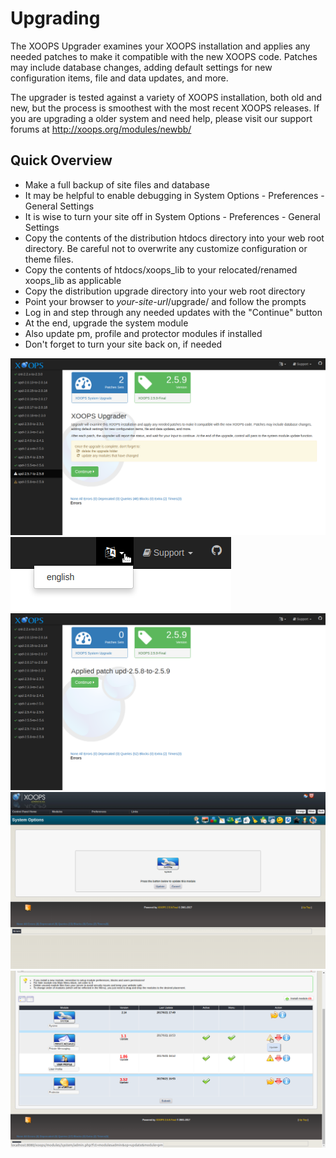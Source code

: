 # Upgrading

The XOOPS Upgrader examines your XOOPS installation and applies any needed
patches to make it compatible with the new XOOPS code. Patches may include
database changes, adding default settings for new configuration items,
file and data updates, and more.

The upgrader is tested against a variety of XOOPS installation, both old
and new, but the process is smoothest with the most recent XOOPS releases.
If you are upgrading a older system and need help, please visit our support
forums at http://xoops.org/modules/newbb/

## Quick Overview

 - Make a full backup of site files and database
 - It may be helpful to enable debugging in System Options - Preferences - General Settings
 - It is wise to turn your site off in System Options - Preferences - General Settings
 - Copy the contents of the distribution htdocs directory into your web root directory. Be careful not to overwrite any customize configuration or theme files.
 - Copy the contents of htdocs/xoops_lib to your relocated/renamed xoops_lib as applicable
 - Copy the distribution upgrade directory into your web root directory
 - Point your browser to *your-site-url*/upgrade/ and follow the prompts
 - Log in and step through any needed updates with the "Continue" button
 - At the end, upgrade the system module
 - Also update pm, profile and protector modules if installed
 - Don't forget to turn your site back on, if needed

![XOOPS Upgrade](../../assets/upgrade-01.png)
![XOOPS Upgrade Change Language](../../assets/upgrade-02-change-language.png)
![XOOPS Upgrade Patch Applied](../../assets/upgrade-05-applied.png)
![XOOPS Update System Module](../../assets/upgrade-06-update-system-module.png)
![XOOPS Update Other Modules](../../assets/upgrade-07-update-modules.png)
